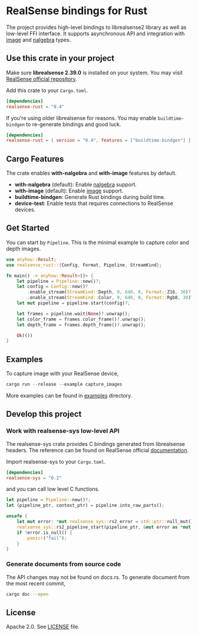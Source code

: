 # RealSense bindings for Rust

The project provides high-level bindings to librealsense2 library as well as low-level FFI interface.
It supports asynchronous API and integration with [image](https://github.com/image-rs/image) and [nalgebra](https://github.com/rustsim/nalgebra) types.

## Use this crate in your project

Make sure **librealsense 2.39.0** is installed on your system. You may visit [RealSense official repository](https://github.com/IntelRealSense/librealsense).

Add this crate to your `Cargo.toml`.

```toml
[dependencies]
realsense-rust = "0.4"
```

If you're using older librealsense for reasons. You may enable `buildtime-bindgen` to re-generate bindings and good luck.

```toml
[dependencies]
realsense-rust = { version = "0.4", features = ["buildtime-bindgen"] }
```

## Cargo Features

The crate enables **with-nalgebra** and **with-image** features by default.

- **with-nalgebra** (default): Enable [nalgebra](https://github.com/rustsim/nalgebra) support.
- **with-image** (default): Enable [image](https://github.com/image-rs/image) support.
- **buildtime-bindgen**: Generate Rust bindings during build time.
- **device-test**: Enable tests that requires connections to RealSense devices.

## Get Started

You can start by `Pipeline`. This is the minimal example to capture color and depth images.

```rust
use anyhow::Result;
use realsense_rust::{Config, Format, Pipeline, StreamKind};

fn main() -> anyhow::Result<()> {
    let pipeline = Pipeline::new()?;
    let config = Config::new()?
        .enable_stream(StreamKind::Depth, 0, 640, 0, Format::Z16, 30)?
        .enable_stream(StreamKind::Color, 0, 640, 0, Format::Rgb8, 30)?;
    let mut pipeline = pipeline.start(config)?;

    let frames = pipeline.wait(None)?.unwrap();
    let color_frame = frames.color_frame()?.unwrap();
    let depth_frame = frames.depth_frame()?.unwrap();

    Ok(())
}
```

## Examples

To capture image with your RealSense device,


```rust
cargo run --release --example capture_images
```

More examples can be found in [examples](examples) directory.

## Develop this project

### Work with realsense-sys low-level API

The realsense-sys crate provides C bindings generated from librealsense headers. The reference can be found on RealSense official [documentation](https://github.com/IntelRealSense/librealsense/tree/master/doc).

Import realsense-sys to your `Cargo.toml`.

```toml
[dependencies]
realsense-sys = "0.2"
```

and you can call low level C functions.

```rust
let pipeline = Pipeline::new()?;
let (pipeline_ptr, context_ptr) = pipeline.into_raw_parts();

unsafe {
    let mut error: *mut realsense_sys::rs2_error = std::ptr::null_mut();
    realsense_sys::rs2_pipeline_start(pipeline_ptr, &mut error as *mut _);
    if !error.is_null() {
        panic!("fail");
    }
}
```

### Generate documents from source code

The API changes may not be found on docs.rs. To generate document from the most recent commit,

```sh
cargo doc --open
```

## License

Apache 2.0. See [LICENSE](LICENSE) file.
